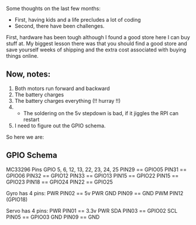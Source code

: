 Some thoughts on the last few months:

- First, having kids and a life precludes a lot of coding
- Second, there have been challenges.

First, hardware has been tough although I found a good store here I can buy stuff at.  My biggest lesson there was that you should find a good store and save yourself weeks of shipping and the extra cost associated with buying things online.

## Now, notes:

1. Both motors run forward and backward
2. The battery charges
3. The battery charges everything (!! hurray !!)
4. - The soldering on the 5v stepdown is bad, if it jiggles the RPI can restart
5. I need to figure out the GPIO schema.

So here we are:

## GPIO Schema

MC33296 Pins
GPIO 5, 6, 12, 13, 22, 23, 24, 25
PIN29 == GPIO05
PIN31 == GPIO06
PIN32 == GPIO12
PIN33 == GPIO13
PIN15 == GPIO22
PIN15 == GPIO23
PIN18 == GPIO24
PIN22 == GPIO25


Gyro has 4 pins:
PWR PIN02 == 5v PWR
GND PIN09 == GND
PWM PIN12 (GPIO18)

Servo has 4 pins: 
PWR PIN01 == 3.3v PWR
SDA PIN03 == GPIO02
SCL PIN05 == GPIO03
GND PIN09 == GND
